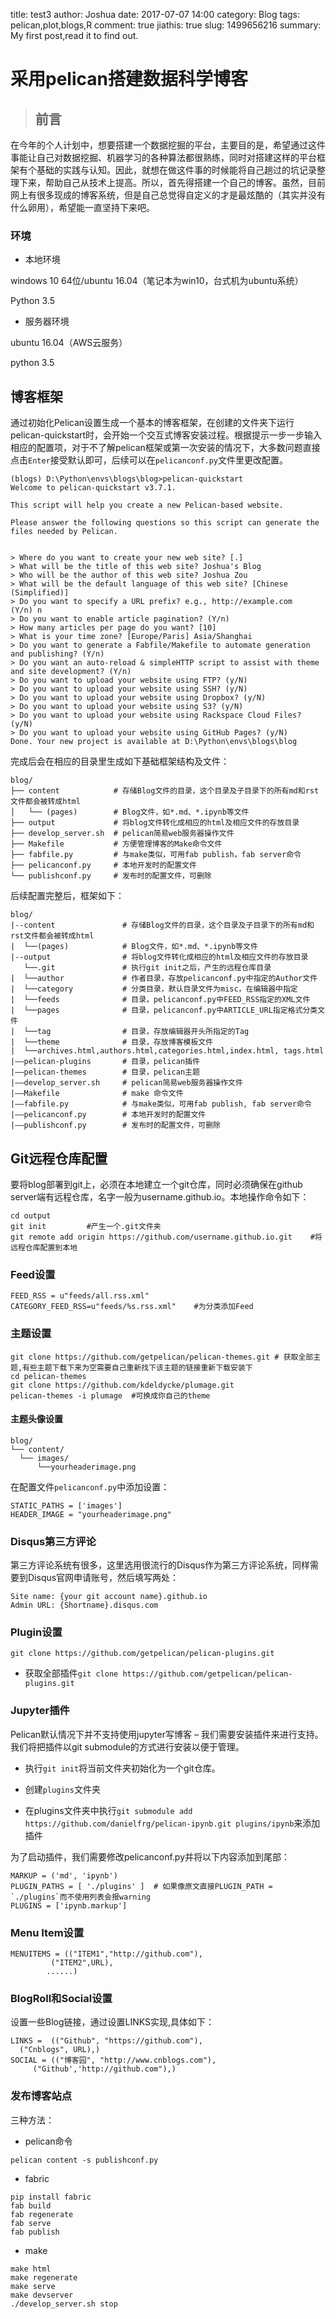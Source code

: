 title: test3
author: Joshua
date: 2017-07-07 14:00
category: Blog
tags: pelican,plot,blogs,R
comment: true
jiathis: true
slug: 1499656216
summary: My first post,read it to find out.




# 采用pelican搭建数据科学博客 


>## 前言
在今年的个人计划中，想要搭建一个数据挖掘的平台，主要目的是，希望通过这件事能让自己对数据挖掘、机器学习的各种算法都很熟练，同时对搭建这样的平台框架有个基础的实践与认知。因此，就想在做这件事的时候能将自己趟过的坑记录整理下来，帮助自己从技术上提高。所以，首先得搭建一个自己的博客。虽然，目前网上有很多现成的博客系统，但是自己总觉得自定义的才是最炫酷的（其实并没有什么卵用），希望能一直坚持下来吧。


### 环境

* 本地环境

windows 10 64位/ubuntu 16.04（笔记本为win10，台式机为ubuntu系统）

Python 3.5

*  服务器环境

ubuntu 16.04（AWS云服务）

python 3.5

## 博客框架
通过初始化Pelican设置生成一个基本的博客框架，在创建的文件夹下运行pelican-quickstart时，会开始一个交互式博客安装过程。根据提示一步一步输入相应的配置项，对于不了解pelican框架或第一次安装的情况下，大多数问题直接点击`Enter`接受默认即可，后续可以在`pelicanconf.py`文件里更改配置。

    (blogs) D:\Python\envs\blogs\blog>pelican-quickstart
	Welcome to pelican-quickstart v3.7.1.

	This script will help you create a new Pelican-based website.

	Please answer the following questions so this script can generate the files needed by Pelican.


	> Where do you want to create your new web site? [.]
	> What will be the title of this web site? Joshua's Blog
	> Who will be the author of this web site? Joshua Zou
	> What will be the default language of this web site? [Chinese (Simplified)]
	> Do you want to specify a URL prefix? e.g., http://example.com   (Y/n) n
	> Do you want to enable article pagination? (Y/n)
	> How many articles per page do you want? [10]
	> What is your time zone? [Europe/Paris] Asia/Shanghai
	> Do you want to generate a Fabfile/Makefile to automate generation and publishing? (Y/n) 
	> Do you want an auto-reload & simpleHTTP script to assist with theme and site development? (Y/n)
	> Do you want to upload your website using FTP? (y/N)
	> Do you want to upload your website using SSH? (y/N)
	> Do you want to upload your website using Dropbox? (y/N)
	> Do you want to upload your website using S3? (y/N)
	> Do you want to upload your website using Rackspace Cloud Files? (y/N)
	> Do you want to upload your website using GitHub Pages? (y/N)
	Done. Your new project is available at D:\Python\envs\blogs\blog

完成后会在相应的目录里生成如下基础框架结构及文件：


	blog/
	├── content            # 存储Blog文件的目录，这个目录及子目录下的所有md和rst文件都会被转成html
	│   └── (pages)        # Blog文件，如*.md、*.ipynb等文件
	├── output             # 将blog文件转化成相应的html及相应文件的存放目录
	├── develop_server.sh  # pelican简易web服务器操作文件
	├── Makefile           # 方便管理博客的Make命令文件
	├── fabfile.py         # 与make类似，可用fab publish，fab server命令
	├── pelicanconf.py     # 本地开发时的配置文件
	└── publishconf.py     # 发布时的配置文件，可删除


后续配置完整后，框架如下：

	blog/
	|--content 				 # 存储Blog文件的目录，这个目录及子目录下的所有md和rst文件都会被转成html
	|  └──(pages) 	 	 	 # Blog文件，如*.md、*.ipynb等文件
	|--output 				 # 将blog文件转化成相应的html及相应文件的存放目录
	   └──.git 				 # 执行git init之后，产生的远程仓库目录
	|  └──author 			 # 作者目录，存放pelicanconf.py中指定的Author文件
	|  └──category 		     # 分类目录，默认目录文件为misc，在编辑器中指定
	|  └──feeds 			 # 目录，pelicanconf.py中FEED_RSS指定的XML文件
	|  └──pages 			 # 目录，pelicanconf.py中ARTICLE_URL指定格式分类文件
	|  └──tag 				 # 目录，存放编辑器开头所指定的Tag
	|  └──theme 			 # 目录，存放博客模板文件
	|  └──archives.html,authors.html,categories.html,index.html, tags.html
	|——pelican-plugins 		 # 目录，pelican插件
	|——pelican-themes 		 # 目录，pelican主题
	|——develop_server.sh 	 # pelican简易web服务器操作文件
	|——Makefile              # make 命令文件
	|——fabfile.py 			 # 与make类似，可用fab publish, fab server命令
	|——pelicanconf.py        # 本地开发时的配置文件
	|——publishconf.py        # 发布时的配置文件，可删除



## Git远程仓库配置

要将blog部署到git上，必须在本地建立一个git仓库，同时必须确保在github server端有远程仓库，名字一般为username.github.io。本地操作命令如下：

	cd output
	git init         #产生一个.git文件夹
	git remote add origin https://github.com/username.github.io.git    #将远程仓库配置到本地


### Feed设置
    FEED_RSS = u"feeds/all.rss.xml" 
    CATEGORY_FEED_RSS=u"feeds/%s.rss.xml"    #为分类添加Feed







### 主题设置

    git clone https://github.com/getpelican/pelican-themes.git # 获取全部主题,有些主题下载下来为空需要自己重新找下该主题的链接重新下载安装下
    cd pelican-themes
	git clone https://github.com/kdeldycke/plumage.git
	pelican-themes -i plumage  #可换成你自己的theme

#### 主题头像设置

	blog/
  	└── content/
      └── images/
          └──yourheaderimage.png
在配置文件`pelicanconf.py`中添加设置：

	STATIC_PATHS = ['images']
	HEADER_IMAGE = "yourheaderimage.png"

### Disqus第三方评论

第三方评论系统有很多，这里选用很流行的Disqus作为第三方评论系统，同样需要到Disqus官网申请账号，然后填写两处：

    Site name: {your git account name}.github.io
    Admin URL: {Shortname}.disqus.com

### Plugin设置

    git clone https://github.com/getpelican/pelican-plugins.git
- 获取全部插件`git clone https://github.com/getpelican/pelican-plugins.git`

### Jupyter插件

Pelican默认情况下并不支持使用jupyter写博客 – 我们需要安装插件来进行支持。我们将把插件以git submodule的方式进行安装以便于管理。

- 执行`git init`将当前文件夹初始化为一个git仓库。

- 创建`plugins`文件夹
- 在plugins文件夹中执行`git submodule add https://github.com/danielfrg/pelican-ipynb.git plugins/ipynb`来添加插件

为了启动插件，我们需要修改pelicanconf.py并将以下内容添加到尾部：


    MARKUP = ('md', 'ipynb')
    PLUGIN_PATHS = [ './plugins' ]  # 如果像原文直接PLUGIN_PATH = `./plugins`而不使用列表会报warning
    PLUGINS = ['ipynb.markup']




### Menu Item设置
    MENUITEMS = (("ITEM1","http://github.com"),
             ("ITEM2",URL),
            ......)

### BlogRoll和Social设置
设置一些Blog链接，通过设置LINKS实现,具体如下：

    LINKS =  (("Github", "https://github.com"),
      ("Cnblogs", URL),)
	SOCIAL = (("博客园", "http://www.cnblogs.com"),
         ("Github','http://github.com"),)


### 发布博客站点
三种方法：

- pelican命令

>

	pelican content -s publishconf.py

- fabric

>
	
    pip install fabric
    fab build
    fab regenerate
    fab serve
    fab publish


- make

>

	make html
	make regenerate
	make serve
	make devserver
	./develop_server.sh stop

